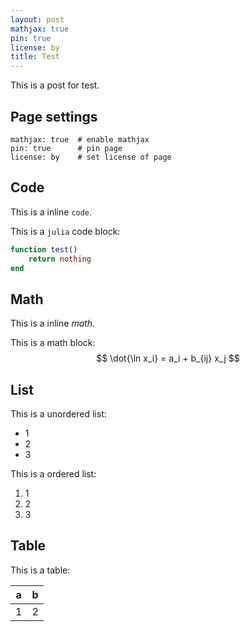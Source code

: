 ```yaml
---
layout: post
mathjax: true
pin: true
license: by
title: Test
---
```


This is a post for test.

## Page settings

```
mathjax: true  # enable mathjax
pin: true      # pin page
license: by    # set license of page
```

## Code

This is a inline `code`.

This is a `julia` code block:
```julia
function test()
    return nothing
end
```

## Math

This is a inline $math$.

This is a math block:
$$
\dot{\ln x_i} = a_i + b_{ij} x_j
$$

## List

This is a unordered list:

* 1
* 2
* 3

This is a ordered list:

1. 1
2. 2
3. 3

## Table

This is a table:

| a | b |
|:-:|:-:|
| 1 | 2 |
